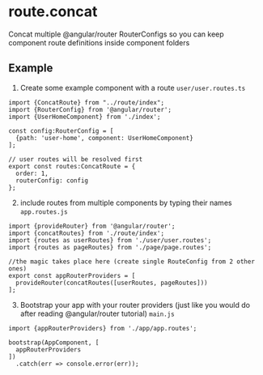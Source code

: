 # route.concat
Concat multiple @angular/router RouterConfigs so you can keep component route definitions inside component folders

## Example

1. Create some example component with a route
`user/user.routes.ts`
```
import {ConcatRoute} from "../route/index";
import {RouterConfig} from '@angular/router';
import {UserHomeComponent} from './index';

const config:RouterConfig = [
  {path: 'user-home', component: UserHomeComponent}
];

// user routes will be resolved first
export const routes:ConcatRoute = {
  order: 1,
  routerConfig: config
};

```

2. include routes from multiple components by typing their names
`app.routes.js`
```
import {provideRouter} from '@angular/router';
import {concatRoutes} from './route/index';
import {routes as userRoutes} from './user/user.routes';
import {routes as pageRoutes} from './page/page.routes';

//the magic takes place here (create single RouteConfig from 2 other ones)
export const appRouterProviders = [
  provideRouter(concatRoutes([userRoutes, pageRoutes]))
];

```

3. Bootstrap your app with your router providers (just like you would do after reading @angular/router tutorial)
`main.js`
```
import {appRouterProviders} from './app/app.routes';

bootstrap(AppComponent, [
  appRouterProviders
])
  .catch(err => console.error(err));
```